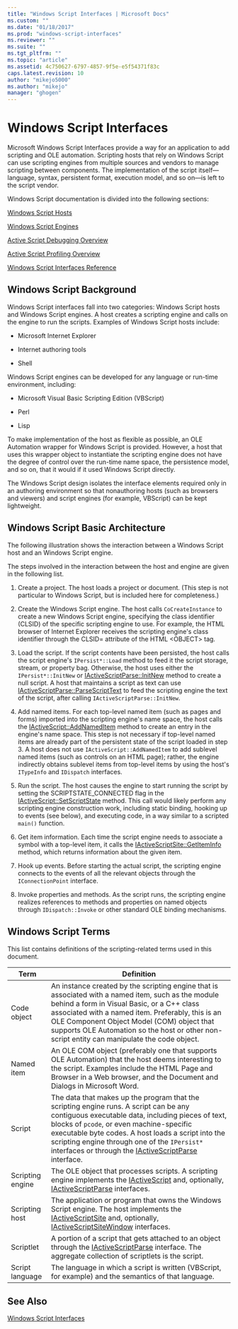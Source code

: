 ```yaml
---
title: "Windows Script Interfaces | Microsoft Docs"
ms.custom: ""
ms.date: "01/18/2017"
ms.prod: "windows-script-interfaces"
ms.reviewer: ""
ms.suite: ""
ms.tgt_pltfrm: ""
ms.topic: "article"
ms.assetid: 4c750627-6797-4857-9f5e-e5f54371f83c
caps.latest.revision: 10
author: "mikejo5000"
ms.author: "mikejo"
manager: "ghogen"
---
```

# Windows Script Interfaces
Microsoft Windows Script Interfaces provide a way for an application to add scripting and OLE automation. Scripting hosts that rely on Windows Script can use scripting engines from multiple sources and vendors to manage scripting between components. The implementation of the script itself—language, syntax, persistent format, execution model, and so on—is left to the script vendor.  
  
 Windows Script documentation is divided into the following sections:  
  
 [Windows Script Hosts](../winscript/windows-script-hosts.md)  
  
 [Windows Script Engines](../winscript/windows-script-engines.md)  
  
 [Active Script Debugging Overview](../winscript/active-script-debugging-overview.md)  
  
 [Active Script Profiling Overview](../winscript/active-script-profiling-overview.md)  
  
 [Windows Script Interfaces Reference](../winscript/reference/windows-script-interfaces-reference.md)  
  
## Windows Script Background  
 Windows Script interfaces fall into two categories: Windows Script hosts and Windows Script engines. A host creates a scripting engine and calls on the engine to run the scripts. Examples of Windows Script hosts include:  
  
-   Microsoft Internet Explorer  
  
-   Internet authoring tools  
  
-   Shell  
  
 Windows Script engines can be developed for any language or run-time environment, including:  
  
-   Microsoft Visual Basic Scripting Edition (VBScript)  
  
-   Perl  
  
-   Lisp  
  
 To make implementation of the host as flexible as possible, an OLE Automation wrapper for Windows Script is provided. However, a host that uses this wrapper object to instantiate the scripting engine does not have the degree of control over the run-time name space, the persistence model, and so on, that it would if it used Windows Script directly.  
  
 The Windows Script design isolates the interface elements required only in an authoring environment so that nonauthoring hosts (such as browsers and viewers) and script engines (for example, VBScript) can be kept lightweight.  
  
## Windows Script Basic Architecture  
 The following illustration shows the interaction between a Windows Script host and an Windows Script engine.  
  
 The steps involved in the interaction between the host and engine are given in the following list.  
  
1.  Create a project. The host loads a project or document. (This step is not particular to Windows Script, but is included here for completeness.)  
  
2.  Create the Windows Script engine. The host calls `CoCreateInstance` to create a new Windows Script engine, specifying the class identifier (CLSID) of the specific scripting engine to use. For example, the HTML browser of Internet Explorer receives the scripting engine's class identifier through the CLSID= attribute of the HTML \<OBJECT> tag.  
  
3.  Load the script. If the script contents have been persisted, the host calls the script engine's `IPersist*::Load` method to feed it the script storage, stream, or property bag. Otherwise, the host uses either the `IPersist*::InitNew` or [IActiveScriptParse::InitNew](../winscript/reference/iactivescriptparse-initnew.md) method to create a null script. A host that maintains a script as text can use [IActiveScriptParse::ParseScriptText](../winscript/reference/iactivescriptparse-parsescripttext.md) to feed the scripting engine the text of the script, after calling `IActiveScriptParse::InitNew`.  
  
4.  Add named items. For each top-level named item (such as pages and forms) imported into the scripting engine's name space, the host calls the [IActiveScript::AddNamedItem](../winscript/reference/iactivescript-addnameditem.md) method to create an entry in the engine's name space. This step is not necessary if top-level named items are already part of the persistent state of the script loaded in step 3. A host does not use `IActiveScript::AddNamedItem` to add sublevel named items (such as controls on an HTML page); rather, the engine indirectly obtains sublevel items from top-level items by using the host's `ITypeInfo` and `IDispatch` interfaces.  
  
5.  Run the script. The host causes the engine to start running the script by setting the SCRIPTSTATE_CONNECTED flag in the [IActiveScript::SetScriptState](../winscript/reference/iactivescript-setscriptstate.md) method. This call would likely perform any scripting engine construction work, including static binding, hooking up to events (see below), and executing code, in a way similar to a scripted `main()` function.  
  
6.  Get item information. Each time the script engine needs to associate a symbol with a top-level item, it calls the [IActiveScriptSite::GetItemInfo](../winscript/reference/iactivescriptsite-getiteminfo.md) method, which returns information about the given item.  
  
7.  Hook up events. Before starting the actual script, the scripting engine connects to the events of all the relevant objects through the `IConnectionPoint` interface.  
  
8.  Invoke properties and methods. As the script runs, the scripting engine realizes references to methods and properties on named objects through `IDispatch::Invoke` or other standard OLE binding mechanisms.  
  
## Windows Script Terms  
 This list contains definitions of the scripting-related terms used in this document.  
  
|Term|Definition|  
|----------|----------------|  
|Code object|An instance created by the scripting engine that is associated with a named item, such as the module behind a form in Visual Basic, or a C++ class associated with a named item. Preferably, this is an OLE Component Object Model (COM) object that supports OLE Automation so the host or other non-script entity can manipulate the code object.|  
|Named item|An OLE COM object (preferably one that supports OLE Automation) that the host deems interesting to the script. Examples include the HTML Page and Browser in a Web browser, and the Document and Dialogs in Microsoft Word.|  
|Script|The data that makes up the program that the scripting engine runs. A script can be any contiguous executable data, including pieces of text, blocks of `pcode`, or even machine-specific executable byte codes. A host loads a script into the scripting engine through one of the `IPersist*` interfaces or through the [IActiveScriptParse](../winscript/reference/iactivescriptparse.md) interface.|  
|Scripting engine|The OLE object that processes scripts. A scripting engine implements the [IActiveScript](../winscript/reference/iactivescript.md) and, optionally, [IActiveScriptParse](../winscript/reference/iactivescriptparse.md) interfaces.|  
|Scripting host|The application or program that owns the Windows Script engine. The host implements the [IActiveScriptSite](../winscript/reference/iactivescriptsite.md) and, optionally, [IActiveScriptSiteWindow](../winscript/reference/iactivescriptsitewindow.md) interfaces.|  
|Scriptlet|A portion of a script that gets attached to an object through the [IActiveScriptParse](../winscript/reference/iactivescriptparse.md) interface. The aggregate collection of scriptlets is the script.|  
|Script language|The language in which a script is written (VBScript, for example) and the semantics of that language.|  
  
## See Also  
 [Windows Script Interfaces](../winscript/windows-script-interfaces.md)